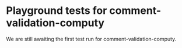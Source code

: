 # Playground tests for comment-validation-computy
We are still awaiting the first test run for comment-validation-computy.
